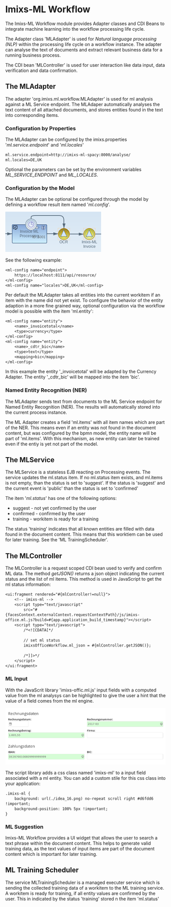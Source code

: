 # Imixs-ML Workflow

The Imixs-ML Workflow module provides Adapter classes and CDI Beans to integrate machine learning into the workflow processing life cycle.

The Adapter class 'MLAdapter' is used for *Natural language processing (NLP)* within the processing life cycle on a workflow instance. The adapter can analyse the text of documents and extract relevant business data for a running business process. 

The CDI bean 'MLController' is used for user interaction like data input, data verification and data confirmation. 


## The MLAdapter

The adapter 'org.imixs.ml.workflow.MLAdapter' is used for ml analysis against a ML Service endpoint. The MLAdaper automatically analyses the text content of all attached documents, and stores entities found in the text into corresponding items.  

### Configuration by Properties

The MLAdapter can be configured by the imixs.properties  '*ml.service.endpoint*' and '*ml.locales*' 

	ml.service.endpoint=http://imixs-ml-spacy:8000/analyse/
	ml.locales=DE,UK

Optional the parameters can be set by the environment variables *ML_SERVICE_ENDPOINT* and *ML_LOCALES*.

### Configuration by the Model

The MLAdapter can be optional be configured through the model by defining a workflow result item named '*ml.config*'.

<img src="ml-model-configuration.png" />

See the following example:
    
	<ml-config name="endpoint">
	    https://localhost:8111/api/resource/
	</ml-config>
	<ml-config name="locales">DE,UK</ml-config>


Per default the MLAdapter takes all entities into the current workitem if an item with the name did not yet exist. 
To configure the behavior of the entity adaption in a more fine grained way, optional configuration via the workflow
 model is possible with the item 'ml.entity':

	<ml-config name="entity">
	    <name>_invoicetotal</name>
	    <type>currency</type>
	</ml-config>
	<ml-config name="entity">
	    <name>_cdtr_bic</name>
	    <type>text</type>
	    <mapping>bic</mapping>
	</ml-config>
	

In this example the entity '_invoicetotal' will be adapted by the Currency Adapter. 
The entity '_cdtr_bic' will be mapped into the item 'bic'.


### Named Entity Recognition (NER)

The MLAdapter sends text from documents to the ML Service endpoint for Named Entity Recognition (NER). The results will automatically stored into the current process instance. 

The ML Adapter creates a field 'ml.items' with all item names which are part of the NER.
This means even if an entity was not found in the document content, but was configured by the bpmn model, the entity name will
be part of 'ml.items'. With this mechanism, as new entity can later be trained even if the entiy is yet not part of the model.

## The MLService

The MLService is a stateless EJB reacting on Processing events. The service updates the  ml.status item. If no ml.status item
 exists, and ml.items is not empty, than the status is set to 'suggest'. If the status is 'suggest' and the current event is 'public' than the status is set to 'confirmed'
 
 The item '*ml.status*' has one of the following options:

 - suggest - not yet confirmed by the user
 - confirmed - confirmed by the user
 - training - workitem is ready for a training

The status 'training' indicates that all known entities are filled with data found in the document content. This means that this worktiem can be used for later training. See the 'ML TrainingScheduler'.

## The MLController

The MLController is a request scoped CDI bean used to verify and confirm ML data.
The method *getJSON()* returns a json object indicating the current status and the list of ml items.
This method is used in JavaScript to get the ml status information:

	<ui:fragment rendered="#{mlController!=null}">
		<!-- imixs-ml -->
		<script type="text/javascript"
			src="#{facesContext.externalContext.requestContextPath}/js/imixs-office.ml.js?build=#{app.application_build_timestamp}"></script>
		<script type="text/javascript">
			/*<![CDATA[*/
	
			// set ml status
			imixsOfficeWorkflow.ml_json = #{mlController.getJSON()};
	
			/*]]>*/
		</script>
	</ui:fragment>


   
### ML Input

With the JavaScrit library 'imixs-offic.ml.js' input fields with a computed value from the ml analysys can be highlighted to give the user a hint that the value of a field comes from the ml engine.

<img src="ml-input-suggest.png" />

The script library adds a css class named 'imixs-ml' to a input field associated with a ml entity. You can add a custom stile for this css class into your application:

	.imixs-ml {
		background: url(./idea_16.png) no-repeat scroll right #d6fdd6 !important;
		background-position: 100% 5px !important;
	} 

	
	
### ML Suggestion

Imixs-ML Workflow provides a UI widget that allows the user to search a text phrase within the document content. This helps to generate valid training data, as the text values of input items are part of the document content which is important for later training.


## ML Training Scheduler

The service MLTrainingScheduler is a managed executer service which is sending the collected training data of a workitem to the ML training service. A workitem is ready for training, if all entity values are confirmed by the user. This in indicated by the status 'training' stored n the item 'ml.status'
